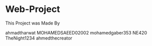# Web-Project

This Project was Made By

ahmadtharwat
MOHAMEDSAEED02002 
mohamedgaber353
NE420
TheNight1234
ahmedthecreator
